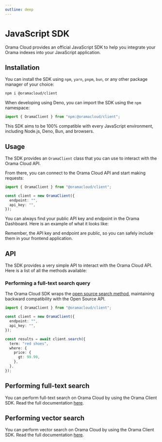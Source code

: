 ```yaml
---
outline: deep
---
```


# JavaScript SDK

Orama Cloud provides an official JavaScript SDK to help you integrate your Orama indexes into your JavaScript application.

## Installation

You can install the SDK using `npm`, `yarn`, `pnpm`, `bun`, or any other package manager of your choice:

```bash copy
npm i @oramacloud/client
```

When developing using Deno, you can import the SDK using the `npm` namespace:

```typescript copy
import { OramaClient } from "npm:@oramacloud/client";
```

This SDK aims to be 100% compatible with every JavaScript environment, including Node.js, Deno, Bun, and browsers.

## Usage

The SDK provides an `OramaClient` class that you can use to interact with the Orama Cloud API.

From there, you can connect to the Orama Cloud API and start making requests:

```typescript copy
import { OramaClient } from "@oramacloud/client";

const client = new OramaClient({
  endpoint: "",
  api_key: "",
});
```

You can always find your public API key and endpoint in the Orama Dashboard. Here is an example of what it looks like:

<ZoomImg
  src='/cloud/guides/javascript-sdk/orama-api-key.png'
  alt='Orama Index Dashboard'
/>

Remember, the API key and endpoint are public, so you can safely include them in your frontend application.

## API

The SDK provides a very simple API to interact with the Orama Cloud API. Here is a list of all the methods available:

### Performing a full-text search query

The Orama Cloud SDK wraps the [open source search method](/open-source/usage/search/introduction), maintaining backward compatibility with the Open Source API.

```typescript copy
import { OramaClient } from "@oramacloud/client";

const client = new OramaClient({
  endpoint: "",
  api_key: "",
});

const results = await client.search({
  term: "red shoes",
  where: {
    price: {
      gt: 99.99,
    },
  },
});
```

## Performing full-text search

You can perform full-text search on Orama Cloud by using the Orama Client SDK. Read the full documentation [here](/cloud/performing-search/full-text-search).

## Performing vector search

You can perform vector search on Orama Cloud by using the Orama Client SDK. Read the full documentation [here](/cloud/performing-search/vector-search).
